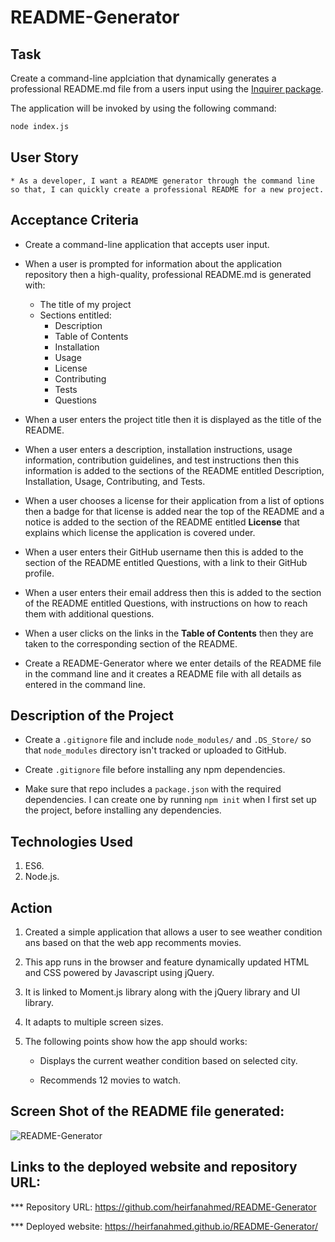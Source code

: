 # README-Generator

## Task

Create a command-line applciation that dynamically generates a professional README.md file from a users input using  the [Inquirer package](https://www.npmjs.com/package/inquirer).

The application will be invoked by using the following command:

```bash
node index.js
```


## User Story

```text
* As a developer, I want a README generator through the command line so that, I can quickly create a professional README for a new project.
```


## Acceptance Criteria

* Create a command-line application that accepts user input.

* When a user is prompted for information about the application repository then a high-quality, professional README.md is generated with:
    * The title of my project 
    * Sections entitled:
      * Description 
      * Table of Contents 
      * Installation 
      * Usage 
      * License 
      * Contributing 
      * Tests 
      * Questions

* When a user enters the project title then it is displayed as the title of the README.

* When a user enters a description, installation instructions, usage information, contribution guidelines, and test instructions then this information is added to the sections of the README entitled Description, Installation, Usage, Contributing, and Tests.

* When a user chooses a license for their application from a list of options then a badge for that license is added near the top of the README and a notice is added to the section of the README entitled **License** that explains which license the application is covered under.

* When a user enters their GitHub username then this is added to the section of the README entitled Questions, with a link to their GitHub profile.

* When a user enters their email address then this is added to the section of the README entitled Questions, with instructions on how to reach them with additional questions.

* When a user clicks on the links in the **Table of Contents** then they are taken to the corresponding section of the README.

* Create a README-Generator where we enter details of the README file in the command line and it creates a README file with all details as entered in the command line.


## Description of the Project

* Create a `.gitignore` file and include `node_modules/` and `.DS_Store/` so that `node_modules` directory isn't tracked or uploaded to GitHub.

* Create `.gitignore` file before installing any npm dependencies.

* Make sure that repo includes a `package.json` with the required dependencies. I can create one by running `npm init` when I first set up the project, before installing any dependencies.


## Technologies Used
1. ES6.
2. Node.js.


## Action

1. Created a simple application that allows a user to see weather condition ans based on that the web app recomments movies.

2. This app runs in the browser and feature dynamically updated HTML and CSS powered by Javascript using jQuery.

3. It is linked to Moment.js library along with the jQuery library and UI library.
     
4. It adapts to multiple screen sizes.

5. The following points show how the app should works:

    * Displays the current weather condition based on selected city.
 
    * Recommends 12 movies to watch.


## Screen Shot of the README file generated:

![README-Generator](https://user-images.githubusercontent.com/82023025/217381077-2ba3c2c2-f6fa-4eb4-a4b5-a4bc1a876f37.png)


## Links to the deployed website and repository URL:

*** Repository URL: https://github.com/heirfanahmed/README-Generator

*** Deployed website: https://heirfanahmed.github.io/README-Generator/